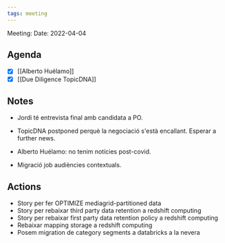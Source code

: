 ```yaml
---
tags: meeting
---
```


Meeting:
Date: 2022-04-04

## Agenda
- [x] [[Alberto Huélamo]]
- [x] [[Due Diligence TopicDNA]]

## Notes
- Jordi té entrevista final amb candidata a PO.
- TopicDNA postponed perquè la negociació s'està encallant. Esperar a further news.
- Alberto Huélamo: no tenim notícies post-covid.

- Migració job audiències contextuals.

## Actions
- Story per fer OPTIMIZE mediagrid-partitioned data
- Story per rebaixar third party data retention a redshift computing
- Story per rebaixar first party data retention policy a redshift computing
- Rebaixar mapping storage a redshift computing
- Posem migration de category segments a databricks a la nevera